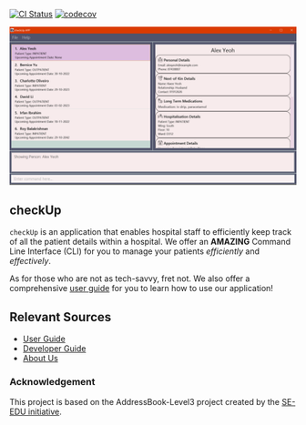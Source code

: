 [![CI Status](https://github.com/AY2223S1-CS2103T-W16-3/tp/workflows/Java%20CI/badge.svg)](https://github.com/AY2223S1-CS2103T-W16-3/tp/actions)
[![codecov](https://codecov.io/gh/AY2223S1-CS2103T-W16-3/tp/branch/master/graph/badge.svg?token=KXLMFZTCKN)](https://codecov.io/gh/AY2223S1-CS2103T-W16-3/tp)

![Ui](docs/images/Ui.png)

## checkUp

`checkUp` is an application that enables hospital staff to efficiently keep track of all the patient details within a hospital.
We offer an **AMAZING** Command Line Interface (CLI) for you to manage your patients *efficiently* and *effectively*.

As for those who are not as tech-savvy, fret not.
We also offer a comprehensive [user guide](docs/UserGuide.md) for you to learn how to use our application!

## Relevant Sources
- [User Guide](docs/UserGuide.md)
- [Developer Guide](docs/DeveloperGuide.md)
- [About Us](docs/AboutUs.md)

### Acknowledgement

This project is based on the AddressBook-Level3 project created by the [SE-EDU initiative](https://se-education.org).
